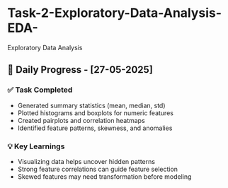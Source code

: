 # Task-2-Exploratory-Data-Analysis-EDA-
Exploratory Data Analysis

## 🧾 Daily Progress - [27-05-2025]
### ✅ Task Completed
- Generated summary statistics (mean, median, std)
- Plotted histograms and boxplots for numeric features
- Created pairplots and correlation heatmaps
- Identified feature patterns, skewness, and anomalies

### 💡 Key Learnings
- Visualizing data helps uncover hidden patterns
- Strong feature correlations can guide feature selection
- Skewed features may need transformation before modeling

